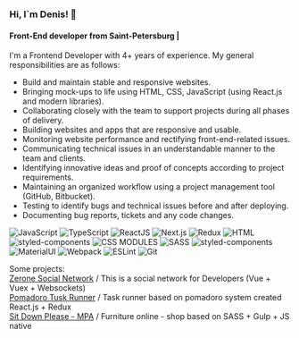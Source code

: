 ### Hi, I`m Denis! 👋
#### Front-End developer from Saint-Petersburg |
I'm a Frontend Developer with 4+ years of experience. My general responsibilities are as follows:
- Build and maintain stable and responsive websites.
- Bringing mock-ups to life using HTML, CSS, JavaScript (using React.js and modern libraries).
- Collaborating closely with the team to support projects during all phases of delivery.
- Building websites and apps that are responsive and usable.
- Monitoring website performance and rectifying front-end-related issues.
- Communicating technical issues in an understandable manner to the team and clients.
- Identifying innovative ideas and proof of concepts according to project requirements.
- Maintaining an organized workflow using a project management tool (GitHub, Bitbucket).
- Testing to identify bugs and technical issues before and after deploying.
- Documenting bug reports, tickets and any code changes.


![JavaScript](https://img.shields.io/badge/-JavaScript-0D1117?style=for-the-badge&logo=JavaScript) 
![TypeScript](https://img.shields.io/badge/-TypeScript-0D1117?style=for-the-badge&logo=TypeScript) 
![ReactJS](https://img.shields.io/badge/-ReactJS-0D1117?style=for-the-badge&logo=React)
![Next.js](https://img.shields.io/badge/-Next.js-0D1117?style=for-the-badge&logo=Next.js) 
![Redux](https://img.shields.io/badge/-Redux-0D1117?style=for-the-badge&logo=Redux)
![HTML](https://img.shields.io/badge/-HTML-0D1117?style=for-the-badge&logo=html5)
![styled-components](https://img.shields.io/badge/-Styled_Component-0D1117?style=for-the-badge&logo=styled%20components)
![CSS MODULES](https://img.shields.io/badge/-CSS_Modules-0D1117?style=for-the-badge&logo=css3) 
![SASS](https://img.shields.io/badge/-SASS-0D1117?style=for-the-badge&logo=sass)
![styled-components](https://img.shields.io/badge/-StyledComponent-0D1117?style=for-the-badge&logo=styled%20components)
![MaterialUI](https://img.shields.io/badge/-MaterialUI-0D1117?style=for-the-badge&logo=materialui)
![Webpack](https://img.shields.io/badge/-Webpack-0D1117?style=for-the-badge&logo=Webpack)
![ESLint](https://img.shields.io/badge/-ESLint-0D1117?style=for-the-badge&logo=ESLint)
![Git](https://img.shields.io/badge/-Git-0D1117?style=for-the-badge&logo=Git)



Some projects: <br />
[Zerone Social Network](https://github.com/Chuchoss/SocialNetwork--Vue.js) / This is a social network for Developers (Vue + Vuex + Websockets) <br />
[Pomadoro Tusk Runner](https://github.com/Chuchoss/SocialNetwork--Vue.js) / Task runner based on pomadoro system created React.js + Redux  <br />
[Sit Down Please - MPA](https://github.com/Chuchoss/SitDownPls) / Furniture online - shop based on SASS + Gulp + JS native <br />




